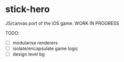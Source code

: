 stick-hero
==========

JS/canvas port of the iOS game. WORK IN PROGRESS

TODO:

- [ ] modularise renderers
- [ ] isolate/encapsulate game logic
- [ ] design level bg
